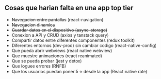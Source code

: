 ## Cosas que harian falta en una app top tier

- ~~Navegacion entre pantallas~~ (react-navigation)
- ~~Navegacion dinamica~~
- ~~Guardar datos en el dispositivo (async-storage)~~
- Conexion a API y CRUD (axios y tanstack query)
- Compartir datos entre diferentes componentes (redux toolkit)
- Diferentes entornos (dev-prod) sin cambiar codigo (react-native-config)
- Que pueda abrir webviews (react native webview)
- Que muestre animaciones (react reanimated)
- Que se pueda probar (jest y detox)
- Que loguee errores (RNFB)
- Que los usuarios puedan poner 5 ⭐️ desde la app (React native rate)
